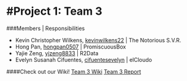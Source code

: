 #Project 1: Team 3
=================
###Members | Responsibilities
* Kevin Christopher Wilkens, [kevinwilkens22](https://github.com/kevinwilkens22) | The Notorious S.V.R.
* Hong Pan, [hongpan0507](https://github.com/hongpan0507) | PromiscuousBox 
* Yajie Zeng, [yjzeng8833](https://github.com/yjzeng8833) | R2Data
* Evelyn Susanah Cifuentes, [cifuentesevelyn](https://github.com/cifuentesevelyn) | elCloudo

####Check out our Wiki!
[Team 3 Wiki](https://github.com/CourseReps/ECEN489-Spring2015/wiki/Project-1-Team-3)
[Team 3 Report](https://github.com/CourseReps/ECEN489-Spring2015/wiki/Project-1-Team-3-Report)

